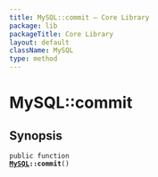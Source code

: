 ```yaml
---
title: MySQL::commit — Core Library
package: lib
packageTitle: Core Library
layout: default
className: MySQL
type: method
---
```


# MySQL::commit

## Synopsis

<code>public function <b><a href="MySQL">MySQL</a>::commit</b>()</code>


